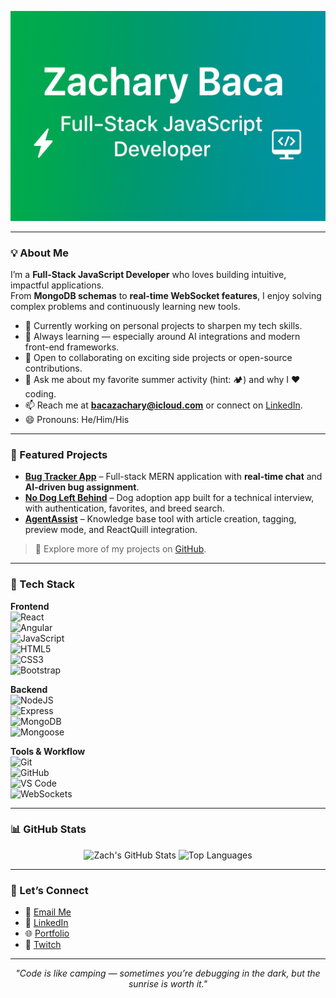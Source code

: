 <!-- Header Banner -->
<p align="center">
  <img src="./header-img.png" />
</p>

---

### 💡 About Me  

I’m a **Full-Stack JavaScript Developer** who loves building intuitive, impactful applications.  
From **MongoDB schemas** to **real-time WebSocket features**, I enjoy solving complex problems and continuously learning new tools.  

- 🔭 Currently working on personal projects to sharpen my tech skills.  
- 🌱 Always learning — especially around AI integrations and modern front-end frameworks.  
- 👯 Open to collaborating on exciting side projects or open-source contributions.  
- 💬 Ask me about my favorite summer activity (hint: 🏕) and why I ❤️ coding.  
- 📫 Reach me at **bacazachary@icloud.com** or connect on [LinkedIn](https://www.linkedin.com/in/zacharyjordanbaca/).  
- 😄 Pronouns: He/Him/His  

---

### 🚀 Featured Projects  

- [**Bug Tracker App**](https://github.com/zacharybaca/bug-tracker) – Full-stack MERN application with **real-time chat** and **AI-driven bug assignment**.  
- [**No Dog Left Behind**](https://github.com/zacharybaca/no-dog-left-behind) – Dog adoption app built for a technical interview, with authentication, favorites, and breed search.  
- [**AgentAssist**](https://github.com/zacharybaca/agent-assist) – Knowledge base tool with article creation, tagging, preview mode, and ReactQuill integration.  

> 🔗 Explore more of my projects on [GitHub](https://github.com/zacharybaca).  

---

### 🔧 Tech Stack  

**Frontend**  
![React](https://img.shields.io/badge/React-61DAFB?style=for-the-badge&logo=react&logoColor=000)  
![Angular](https://img.shields.io/badge/Angular-DD0031?style=for-the-badge&logo=angular&logoColor=fff)  
![JavaScript](https://img.shields.io/badge/JavaScript-F7DF1E?style=for-the-badge&logo=javascript&logoColor=000)  
![HTML5](https://img.shields.io/badge/HTML5-E34F26?style=for-the-badge&logo=html5&logoColor=fff)  
![CSS3](https://img.shields.io/badge/CSS3-1572B6?style=for-the-badge&logo=css3&logoColor=fff)  
![Bootstrap](https://img.shields.io/badge/Bootstrap-563D7C?style=for-the-badge&logo=bootstrap&logoColor=fff)  

**Backend**  
![NodeJS](https://img.shields.io/badge/Node.js-339933?style=for-the-badge&logo=nodedotjs&logoColor=fff)  
![Express](https://img.shields.io/badge/Express-000000?style=for-the-badge&logo=express&logoColor=fff)  
![MongoDB](https://img.shields.io/badge/MongoDB-47A248?style=for-the-badge&logo=mongodb&logoColor=fff)  
![Mongoose](https://img.shields.io/badge/Mongoose-F04D35?style=for-the-badge&logo=mongoose&logoColor=fff)  

**Tools & Workflow**  
![Git](https://img.shields.io/badge/Git-F05032?style=for-the-badge&logo=git&logoColor=fff)  
![GitHub](https://img.shields.io/badge/GitHub-181717?style=for-the-badge&logo=github&logoColor=fff)  
![VS Code](https://img.shields.io/badge/VSCode-007ACC?style=for-the-badge&logo=visual-studio-code&logoColor=fff)  
![WebSockets](https://img.shields.io/badge/WebSockets-010101?style=for-the-badge&logo=socket.io&logoColor=fff)  

---

### 📊 GitHub Stats  

<p align="center">
  <img src="https://github-readme-stats.vercel.app/api?username=zacharybaca&show_icons=true&theme=radical" alt="Zach's GitHub Stats" height="165" />
  <img src="https://github-readme-stats.vercel.app/api/top-langs/?username=zacharybaca&layout=compact&theme=radical" alt="Top Languages" height="165" />
</p>

---

### 🤝 Let’s Connect  

- 📧 [Email Me](mailto:bacazachary@icloud.com)  
- 💼 [LinkedIn](https://www.linkedin.com/in/z46350/)  
- 🌐 [Portfolio](https://zachary.contact)  
- 🎥 [Twitch](https://twitch.tv/zachthefullstacker)  

---

<p align="center">
  <i>"Code is like camping — sometimes you’re debugging in the dark, but the sunrise is worth it."</i>
</p>
